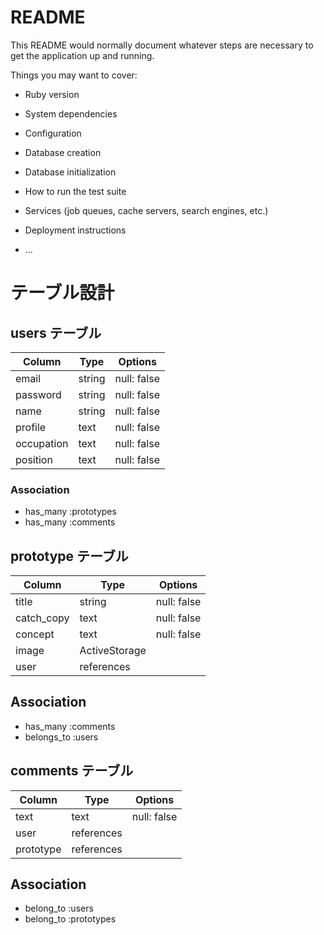# README

This README would normally document whatever steps are necessary to get the
application up and running.

Things you may want to cover:

* Ruby version

* System dependencies

* Configuration

* Database creation

* Database initialization

* How to run the test suite

* Services (job queues, cache servers, search engines, etc.)

* Deployment instructions

* ...

# テーブル設計

## users テーブル

| Column             | Type   | Options     |
| ------------------ | ------ | ----------- |
| email                | string | null: false |
| password          | string | null: false |
| name                | string | null: false |
| profile               | text    | null: false |
| occupation        | text    | null: false |
| position             | text    | null: false |

### Association

- has_many :prototypes
- has_many :comments

## prototype テーブル

| Column | Type   | Options     |
| ------ | ------ | ----------- |
| title               | string | null: false |
| catch_copy   | text | null: false |
| concept        | text | null: false |
| image           | ActiveStorage |  |
| user              | references |  |

## Association

- has_many :comments
- belongs_to :users

## comments テーブル

| Column | Type       | Options                        |
| ------ | ---------- | ------------------------------ |
| text           | text | null: false |
| user          | references | |
| prototype  | references | |

## Association

- belong_to :users
- belong_to :prototypes